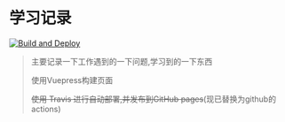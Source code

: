 # 学习记录
[![Build and Deploy](https://github.com/db117/doc/actions/workflows/main.yml/badge.svg)](https://github.com/db117/doc/actions/workflows/main.yml)

> 主要记录一下工作遇到的一下问题,学习到的一下东西
>
> 使用Vuepress构建页面
>
> ~~使用 Travis  进行自动部署,并发布到GitHub pages~~(现已替换为github的actions)

